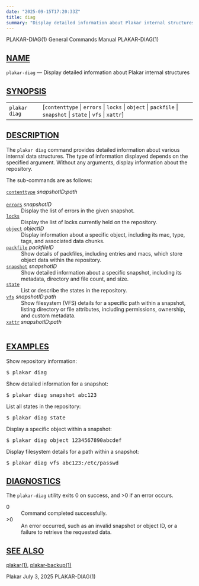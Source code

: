 ```yaml
---
date: "2025-09-15T17:20:33Z"
title: diag
summary: "Display detailed information about Plakar internal structures"
---
```

<div class="head" role="doc-pageheader" aria-label="Manual header
  line"><span class="head-ltitle">PLAKAR-DIAG(1)</span>
  <span class="head-vol">General Commands Manual</span>
  <span class="head-rtitle">PLAKAR-DIAG(1)</span></div>
<main class="manual-text">
<section class="Sh">
<h2 class="Sh" id="NAME"><a class="permalink" href="#NAME">NAME</a></h2>
<p class="Pp"><code class="Nm">plakar-diag</code> &#x2014;
    <span class="Nd" role="doc-subtitle">Display detailed information about
    Plakar internal structures</span></p>
</section>
<section class="Sh">
<h2 class="Sh" id="SYNOPSIS"><a class="permalink" href="#SYNOPSIS">SYNOPSIS</a></h2>
<table class="Nm">
  <tr>
    <td><code class="Nm">plakar diag</code></td>
    <td>[<code class="Cm">contenttype</code> | <code class="Cm">errors</code> |
      <code class="Cm">locks</code> | <code class="Cm">object</code> |
      <code class="Cm">packfile</code> | <code class="Cm">snapshot</code> |
      <code class="Cm">state</code> | <code class="Cm">vfs</code> |
      <code class="Cm">xattr</code>]</td>
  </tr>
</table>
</section>
<section class="Sh">
<h2 class="Sh" id="DESCRIPTION"><a class="permalink" href="#DESCRIPTION">DESCRIPTION</a></h2>
<p class="Pp">The <code class="Nm">plakar diag</code> command provides detailed
    information about various internal data structures. The type of information
    displayed depends on the specified argument. Without any arguments, display
    information about the repository.</p>
<p class="Pp">The sub-commands are as follows:</p>
<dl class="Bl-tag">
  <dt id="contenttype"><a class="permalink" href="#contenttype"><code class="Cm">contenttype</code></a>
    <var class="Ar">snapshotID</var>:<var class="Ar">path</var></dt>
  <dd style="width: auto;">&#x00A0;</dd>
  <dt id="errors"><a class="permalink" href="#errors"><code class="Cm">errors</code></a>
    <var class="Ar">snapshotID</var></dt>
  <dd>Display the list of errors in the given snapshot.</dd>
  <dt id="locks"><a class="permalink" href="#locks"><code class="Cm">locks</code></a></dt>
  <dd>Display the list of locks currently held on the repository.</dd>
  <dt id="object"><a class="permalink" href="#object"><code class="Cm">object</code></a>
    <var class="Ar">objectID</var></dt>
  <dd>Display information about a specific object, including its mac, type,
      tags, and associated data chunks.</dd>
  <dt id="packfile"><a class="permalink" href="#packfile"><code class="Cm">packfile</code></a>
    <var class="Ar">packfileID</var></dt>
  <dd>Show details of packfiles, including entries and macs, which store object
      data within the repository.</dd>
  <dt id="snapshot"><a class="permalink" href="#snapshot"><code class="Cm">snapshot</code></a>
    <var class="Ar">snapshotID</var></dt>
  <dd>Show detailed information about a specific snapshot, including its
      metadata, directory and file count, and size.</dd>
  <dt id="state"><a class="permalink" href="#state"><code class="Cm">state</code></a></dt>
  <dd>List or describe the states in the repository.</dd>
  <dt id="vfs"><a class="permalink" href="#vfs"><code class="Cm">vfs</code></a>
    <var class="Ar">snapshotID</var>:<var class="Ar">path</var></dt>
  <dd>Show filesystem (VFS) details for a specific path within a snapshot,
      listing directory or file attributes, including permissions, ownership,
      and custom metadata.</dd>
  <dt id="xattr"><a class="permalink" href="#xattr"><code class="Cm">xattr</code></a>
    <var class="Ar">snapshotID</var>:<var class="Ar">path</var></dt>
  <dd style="width: auto;">&#x00A0;</dd>
</dl>
</section>
<section class="Sh">
<h2 class="Sh" id="EXAMPLES"><a class="permalink" href="#EXAMPLES">EXAMPLES</a></h2>
<p class="Pp">Show repository information:</p>
<div class="Bd Pp Bd-indent Li">
<pre>$ plakar diag</pre>
</div>
<p class="Pp">Show detailed information for a snapshot:</p>
<div class="Bd Pp Bd-indent Li">
<pre>$ plakar diag snapshot abc123</pre>
</div>
<p class="Pp">List all states in the repository:</p>
<div class="Bd Pp Bd-indent Li">
<pre>$ plakar diag state</pre>
</div>
<p class="Pp">Display a specific object within a snapshot:</p>
<div class="Bd Pp Bd-indent Li">
<pre>$ plakar diag object 1234567890abcdef</pre>
</div>
<p class="Pp">Display filesystem details for a path within a snapshot:</p>
<div class="Bd Pp Bd-indent Li">
<pre>$ plakar diag vfs abc123:/etc/passwd</pre>
</div>
</section>
<section class="Sh">
<h2 class="Sh" id="DIAGNOSTICS"><a class="permalink" href="#DIAGNOSTICS">DIAGNOSTICS</a></h2>
<p class="Pp">The <code class="Nm">plakar-diag</code> utility exits&#x00A0;0 on
    success, and&#x00A0;&gt;0 if an error occurs.</p>
<dl class="Bl-tag">
  <dt>0</dt>
  <dd>Command completed successfully.</dd>
  <dt>&gt;0</dt>
  <dd>An error occurred, such as an invalid snapshot or object ID, or a failure
      to retrieve the requested data.</dd>
</dl>
</section>
<section class="Sh">
<h2 class="Sh" id="SEE_ALSO"><a class="permalink" href="#SEE_ALSO">SEE
  ALSO</a></h2>
<p class="Pp"><a class="Xr" href="../plakar/" aria-label="plakar, section
    1">plakar(1)</a>,
    <a class="Xr" href="../plakar-backup/" aria-label="plakar-backup, section
    1">plakar-backup(1)</a></p>
</section>
</main>
<div class="foot" role="doc-pagefooter" aria-label="Manual footer
  line"><span class="foot-left">Plakar</span> <span class="foot-date">July 3,
  2025</span> <span class="foot-right">PLAKAR-DIAG(1)</span></div>
